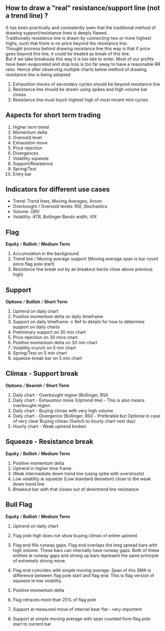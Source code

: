 ## How to draw a "real" resistance/support line (not a trend line) ? 
It has been practically and consistently seen that the traditional method of drawing support/resistance lines is deeply flawed.  
Traditionally resistance line is drawn by connecting two or more highest highs, such that there is no price beyond the resistance line.  
Thought process behind drawing resistance line this way is that if price goes beyond this line, it could be treated as break of this line.  
But if we take breakouts this way it is too late to enter. Most of our profits have been evaporated and stop loss is too far away to have a reasonable RR ratio. 
Hence after observing multiple charts below method of drawing resistance line is being adopted:

1. Exhaustion moves of secondary cycles should be beyond resistance line  
1. Resistance line should be drawn using spikes and high volume bar closes  
2. Resistance line must touch highest high of most recent mini cycles




## Aspects for short term trading

1. Higher term trend
2. Momentum delta
3. Oversold level
4. Exhaustion move
5. Price rejection
6. Divergences
7. Volatility squeeze
8. Support/Resistence
9. Spring/Test
10. Entry bar

## Indicators for different use cases
* Trend: Trend lines, Moving Averages, Aroon
* Overbought / Oversold levels: RSI, Stochastics
* Volume: OBV
* Volatility: ATR, Bollinger Bands width, VIX

## Flag
__Equity__ / __Bullish__ / __Medium Term__
1. Accumulation in the background
2. Trend line / Moving average support (Moving average span is bar count since flag pole start)
3. Resistance line break out by an breakout bar(ie close above previous high)


## Support
__Options__ / __Bullish__  / __Short Term__
1. Uptrend on daily chart
2. Positive momentum delta on daily timeframe
3. Support on daily timeframe -> Ref to details for how to determine support on daily charts
4. Preliminary support on 30 min chart
5. Price rejection on 30 mins chart
6. Positive momentum delta on 30 min chart
7. Volatility crunch on 5 min chart
8. Spring/Test on 5 min chart
9. squeeze-break bar on 5 min chart



## Climax - Support break
__Options__ / __Bearish__  / __Short Term__
1. Daily chart - Overbought region (Bollinger, RSI)
2. Daily chart - Exhaustion move (Uptrend line) - This is also means overbought region
3. Daily chart - Buying climax with very high volume
4. Daily chart - Divergence (Bollinger, RSI) - Preferable but Optional in case of very clear Buying climax (Switch to hourly chart next day)
5. Hourly chart - Weak uptrend broken

## Squeeze - Resistance break
__Equity__ / __Bullish__ / __Medium Term__
1. Positive momentum delta
2. Uptrend in higher time frame
3. Weak intermediate down trend line (using spike with overshoots)
4. Low volatility ie squeeze (Low standard deviation) close to the weak down trend line
5. Breakout bar with that closes out of downtrend line resistance

## Bull Flag
__Equity__ / __Bullish__ / __Medium Term__
1. Uptrend on daily chart
2. Flag pole high does not show buying climax of entire uptrend
3. Flag end fills runway gaps. Flag end overlaps the long spread bars with high volume. These bars can internally have runway gaps. Both of these entities ie runway gaps and strong up bars represent the same principle of extremely strong move. 
4. Flag end coincides with simple moving average. Span of this SMA is difference between flag pole start and flag end. This is flag version of squeeze ie low volatility. 

1. Positive momentum delta
2. Flag retraces more than 25% of flag pole
3. Support at measured move of internal bear flat - very importent
4. Support at simple moving average with span counted from flag pole start to current bar



<!--stackedit_data:
eyJoaXN0b3J5IjpbLTE2MTc1MDIwOCwxOTI0MDUwOTk2LC05MD
U2ODYwOSwtMTgyMDU5NzI1Myw4MjMyMjUxMDddfQ==
-->
